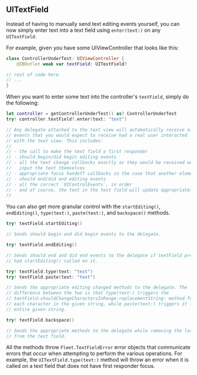## UITextField

Instead of having to manually send text editing events yourself, you can now simply enter text into a text field using `enter(text:)` on any `UITextField`.

For example, given you have some UIViewController that looks like this:
```swift
class ControllerUnderTest: UIViewController {
	@IBOutlet weak var textField: UITextField?

// rest of code here
// ...
}
```
When you want to enter some text into the controller's `textField`, simply do the following:

```swift
let controller = getControllerUnderTest() as? ControllerUnderTest
try! controller.textField?.enter(text: "text")

// Any delegate attached to the text view will automatically receive all
// events that you would expect to receive had a real user interacted
// with the text view. This includes:
//
// - the call to make the text field a first responder
// - should begin/did begin editing events
// - all the text change callbacks exactly as they would be received were a user to actually
//   input the text themselves
// - appropriate focus handoff callbacks in the case that another element had focus
// - should end/did end editing events
// - all the correct `UIControlEvents`, in order
// - and of course, the text in the text field will update appropriately
//
```

You can also get more granular control with the `startEditing()`, `endEditing()`, `type(text:)`, `paste(text:)`, and `backspace()` methods.

```swift
try! textField.startEditing()

// Sends should begin and did begin events to the delegate.
```

```swift
try! textField.endEditing()

// Sends should end and did end events to the delegate if textField previously
// had startEditing() called on it.
```

```swift
try! textField.type(text: "text")
try! textField.paste(text: "text")

// Sends the appropriate editing changed methods to the delegate. The
// difference between the two is that type(text:) triggers the
// textField:shouldChangeCharactersInRange:replacementString: method for
// each character in the given string, while paste(text:) triggers it for the
// entire given string.
```

```swift
try! textField.backspace()

// Sends the appropriate methods to the delegate while removing the last character of content
// from the text field.
```

All the methods throw `Fleet.TextFieldError` error objects that communicate errors that occur when attempting to perform
the various operations. For example, the `UITextField.type(text:)` method will throw an error when it is called
on a text field that does not have first responder focus.

